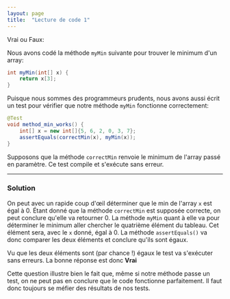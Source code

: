 ```yaml
---
layout: page
title:  "Lecture de code 1"
---
```

Vrai ou Faux:

Nous avons codé la méthode `myMin` suivante pour trouver le minimum d'un array:
```java
int myMin(int[] x) {
    return x[3];
}
```
Puisque nous sommes des programmeurs prudents, nous avons aussi écrit un test pour vérifier que notre méthode `myMin` fonctionne correctement:
```java
@Test
void method_min_works() {
    int[] x = new int[]{5, 6, 2, 0, 3, 7};
    assertEquals(correctMin(x), myMin(x));
}
```
Supposons que la méthode `correctMin` renvoie le minimum de l'array passé en paramètre. Ce test compile et s'exécute sans erreur.

***

### Solution

On peut avec un rapide coup d'œil déterminer que le min de l'array `x` est égal à 0.
Étant donné que la méthode `correctMin` est supposée correcte, on peut conclure qu'elle va retourner 0.
La méthode `myMin` quant à elle va pour déterminer le minimum aller chercher le quatrième élément du tableau.
Cet élément sera, avec le `x` donné, égal à 0. La méthode `assertEquals()` va donc comparer les deux éléments 
et conclure qu'ils sont égaux.

Vu que les deux éléments sont (par chance !) égaux le test va s'exécuter sans erreurs.
La bonne réponse est donc **Vrai**

Cette question illustre bien le fait que, même si notre méthode passe un test, on ne peut pas en conclure que 
le code fonctionne parfaitement. Il faut donc toujours se méfier des résultats de nos tests.